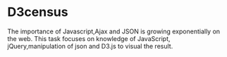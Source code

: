 # D3census
The importance of Javascript,Ajax and JSON is growing exponentially on the web. This task focuses on knowledge of JavaScript, jQuery,manipulation of json and D3.js to visual the result.
